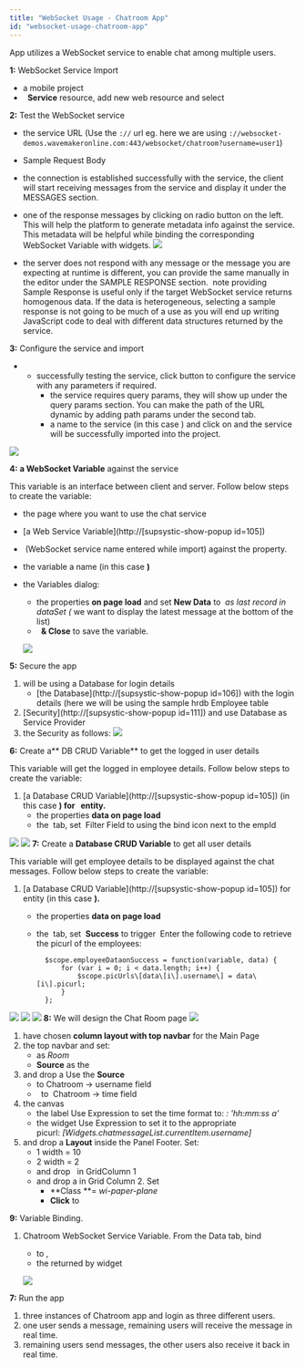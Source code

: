 ```yaml
---
title: "WebSocket Usage - Chatroom App"
id: "websocket-usage-chatroom-app"
---
```


App utilizes a WebSocket service to enable chat among multiple users.

**1:** WebSocket Service Import

- a mobile project
-   **Service** resource, add new web resource and select

**2:** Test the WebSocket service

- the service URL (Use the `://` url eg. here we are using `://websocket-demos.wavemakeronline.com:443/websocket/chatroom?username=user1`)
- Sample Request Body

- the connection is established successfully with the service, the client will start receiving messages from the service and display it under the MESSAGES section.
- one of the response messages by clicking on radio button on the left. This will help the platform to generate metadata info against the service. This metadata will be helpful while binding the corresponding WebSocket Variable with widgets. [![](../assets/wschat_msg.png)](../assets/wschat_msg.png)
- the server does not respond with any message or the message you are expecting at runtime is different, you can provide the same manually in the editor under the SAMPLE RESPONSE section.  note providing Sample Response is useful only if the target WebSocket service returns homogenous data. If the data is heterogeneous, selecting a sample response is not going to be much of a use as you will end up writing JavaScript code to deal with different data structures returned by the service.

**3:** Configure the service and import

- - successfully testing the service, click button to configure the service with any parameters if required.
    - the service requires query params, they will show up under the query params section. You can make the path of the URL dynamic by adding path params under the second tab.
    - a name to the service (in this case ) and click on and the service will be successfully imported into the project.

[![](../assets/wschat_config.png)](../assets/wschat_config.png)

**4:** **a WebSocket Variable** against the service

This variable is an interface between client and server. Follow below steps to create the variable:

- the page where you want to use the chat service
- [a Web Service Variable](http://[supsystic-show-popup id=105])
-  (WebSocket service name entered while import) against the property.
- the variable a name (in this case **)**
- the Variables dialog:
    
    - the properties **on page load** and set **New Data** to  _as last record in dataSet (_ we want to display the latest message at the bottom of the list)
    -   **& Close** to save the variable.
    
    [![](../assets/wschat_var.png)](../assets/wschat_var.png)

**5:** Secure the app

1. will be using a Database for login details
    - [the Database](http://[supsystic-show-popup id=106]) with the login details (here we will be using the sample hrdb Employee table
2. [Security](http://[supsystic-show-popup id=111]) and use Database as Service Provider
3. the Security as follows: [![](../assets/wschat_sec.png)](../assets/wschat_sec.png)

**6:** Create a** DB CRUD Variable** to get the logged in user details

This variable will get the logged in employee details. Follow below steps to create the variable:

1. [a Database CRUD Variable](http://[supsystic-show-popup id=105]) (in this case ****) for   entity.****
    - the properties **data on page load**
    - the  tab, set  Filter Field to using the bind icon next to the empId

[![](../assets/wschat_var1.png)](../assets/wschat_var1.png) [![](../assets/wschat_var1data.png)](../assets/wschat_var1data.png) **7:** Create a **Database CRUD Variable** to get all user details

This variable will get employee details to be displayed against the chat messages. Follow below steps to create the variable:

1. [a Database CRUD Variable](http://[supsystic-show-popup id=105]) for   entity (in this case ****).****
    - the properties **data on page load**
    - the  tab, set  **Success** to trigger  Enter the following code to retrieve the picurl of the employees:
        
            $scope.employeeDataonSuccess = function(variable, data) {
                for (var i = 0; i < data.length; i++) {
                    $scope.picUrls\[data\[i\].username\] = data\[i\].picurl;
                }
            };
        

[![](../assets/wschat_var2.png)](../assets/wschat_var2.png) [![](../assets/wschat_var2event.png)](../assets/wschat_var2event.png) [![](../assets/wschat_var2js.png)](../assets/wschat_var2js.png) **8:** We will design the Chat Room page [![](../assets/wschat_design.png)](../assets/wschat_design.png)

1. have chosen **column layout with top navbar** for the Main Page
2. the top navbar and set:
    - as _Room_
    - **Source** as the
3. and drop a Use  the **Source**
    - to Chatroom -> username field
    -   to  Chatroom -> time field
4. the canvas
    - the label Use Expression to set the time format to: _: 'hh:mm:ss a'_
    - the widget Use Expression to set it to the appropriate picurl: _\[Widgets.chatmessageList.currentItem.username\]_
5. and drop a **Layout** inside the Panel Footer. Set:
    - 1 width = 10
    - 2 width = 2
    - and drop   in GridColumn 1
    - and drop a in Grid Column 2. Set
        - **Class **\= _wi-paper-plane_
        - **Click** to

**9:** Variable Binding.

1. Chatroom WebSocket Service Variable. From the Data tab, bind
    
    - to ,
    - the returned by widget
    
    [![](../assets/wschat_vardata.png)](../assets/wschat_vardata.png)

**7:** Run the app

1. three instances of Chatroom app and login as three different users.
2. one user sends a message, remaining users will receive the message in real time.
3. remaining users send messages, the other users also receive it back in real time.
